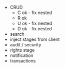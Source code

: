  - CRUD
   - C ok - fix nested
   - R ok
   - U ok - fix nested
   - D ok - fix nested
 - search
 - inject stages from client
 - audit / security
 - rights stage
 - notification
 - transactions
